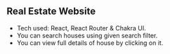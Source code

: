 ## Real Estate Website
- Tech used: React, React Router & Chakra UI.
- You can search houses using given search filter.
- You can view full details of house by clicking on it.